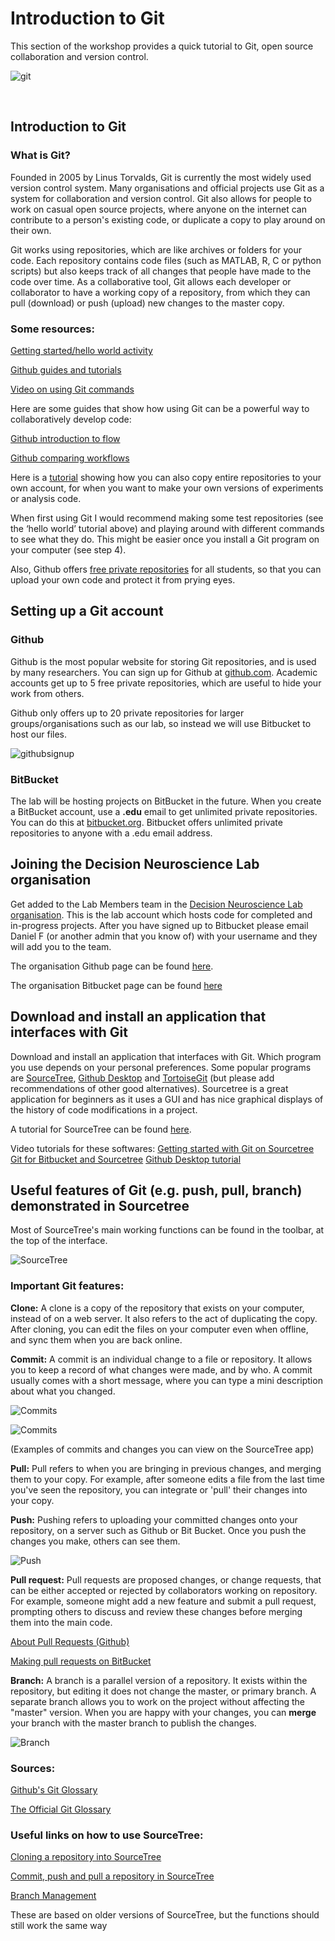 # Introduction to Git
This section of the workshop provides a quick tutorial to Git, open source collaboration and version control.

![git](images/smallgit.png)

<br/>

## Introduction to Git

### What is Git?
Founded in 2005 by Linus Torvalds, Git is currently the most widely used version control system. Many organisations and official projects use Git as a system for collaboration and version control. Git also allows for people to work on casual open source projects, where anyone on the internet can contribute to a person's existing code, or duplicate a copy to play around on their own. 

Git works using repositories, which are like archives or folders for your code. Each repository contains code files (such as MATLAB, R, C or python scripts) but also keeps track of all changes that people have made to the code over time. As a collaborative tool, Git allows each developer or collaborator to have a working copy of a repository, from which they can pull (download) or push (upload) new changes to the master copy.


### Some resources:

[Getting started/hello world activity](https://guides.github.com/activities/hello-world/)

[Github guides and tutorials](https://guides.github.com/)

[Video on using Git commands](https://www.youtube.com/watch?v=0fKg7e37bQE)

Here are some guides that show how using Git can be a powerful way to collaboratively develop code:

[Github introduction to flow](https://guides.github.com/introduction/flow/)

[Github comparing workflows](https://www.atlassian.com/git/tutorials/comparing-workflows)

Here is a [tutorial](https://guides.github.com/activities/forking/) showing how you can also copy entire repositories to your own account, for when you want to make your own versions of experiments or analysis code.

When first using Git I would recommend making some test repositories (see the ‘hello world’ tutorial above) and playing around with different commands to see what they do. This might be easier once you install a Git program on your computer (see step 4).

Also, Github offers [free private repositories](https://education.github.com/pack) for all students, so that you can upload your own code and protect it from prying eyes.


## Setting up a Git account

### Github

Github is the most popular website for storing Git repositories, and is used by many researchers. You can sign up for Github at [github.com](https://github.com). Academic accounts get up to 5 free private repositories, which are useful to hide your work from others.

Github only offers up to 20 private repositories for larger groups/organisations such as our lab, so instead we will use Bitbucket to host our files.

![githubsignup](images/Githubsignup.png)

### BitBucket

The lab will be hosting projects on BitBucket in the future. When you create a BitBucket account, use a **.edu** email to get unlimited private repositories. You can do this at [bitbucket.org](https://bitbucket.org). Bitbucket offers unlimited private repositories to anyone with a .edu email address.


## Joining the Decision Neuroscience Lab organisation

Get added to the Lab Members team in the [Decision Neuroscience Lab organisation](https://bitbucket.org/Decision-Neuroscience-Lab/). This is the lab account which hosts code for completed and in-progress projects. After you have signed up to Bitbucket please email Daniel F (or another admin that you know of) with your username and they will add you to the team. 

The organisation Github page can be found [here](https://github.com/Decision-Neuroscience-Lab).

The organisation Bitbucket page can be found [here](https://bitbucket.org/Decision-Neuroscience-Lab/)

## Download and install an application that interfaces with Git

Download and install an application that interfaces with Git. Which program you use depends on your personal preferences. Some popular programs are [SourceTree](www.sourcetreeapp.com/), [Github Desktop](https://desktop.github.com/) and [TortoiseGit](https://tortoisegit.org/) (but please add recommendations of other good alternatives). Sourcetree is a great application for beginners as it uses a GUI and has nice graphical displays of the history of code modifications in a project.

A tutorial for SourceTree can be found [here](https://github.com/GSoft-SharePoint/Dynamite/wiki/Getting-started-with-SourceTree,-Git-and-git-flow).

Video tutorials for these softwares:
[Getting started with Git on Sourcetree](https://www.youtube.com/watch?v=UD7PV8auGLg)
[Git for Bitbucket and Sourcetree](https://www.youtube.com/watch?v=R3iU_CKGKUo)
[Github Desktop tutorial](https://www.youtube.com/watch?v=BKr8lbx3uFY)


## Useful features of Git (e.g. push, pull, branch) demonstrated in Sourcetree

Most of SourceTree's main working functions can be found in the toolbar, at the top of the interface.

![SourceTree](images/SourceTreeToolbar.png)

### Important Git features:

**Clone:** A clone is a copy of the repository that exists on your computer, instead of on a web server. It also refers to the act of duplicating the copy. After cloning, you can edit the files on your computer even when offline, and sync them when you are back online.

**Commit:** A commit is an individual change to a file or repository. It allows you to keep a record of what changes were made, and by who. A commit usually comes with a short message, where you can type a mini description about what you changed.

![Commits](images/Branchchanges.png)

![Commits](images/textchanges.png)

(Examples of commits and changes you can view on the SourceTree app)

**Pull:** Pull refers to when you are bringing in previous changes, and merging them to your copy. For example, after someone edits a file from the last time you've seen the repository, you can integrate or 'pull' their changes into your copy.

**Push:** Pushing refers to uploading your committed changes onto your repository, on a server such as Github or Bit Bucket. Once you push the changes you make, others can see them.

![Push](images/gitpush.png)

**Pull request:** Pull requests are proposed changes, or change requests, that can be either accepted or rejected by collaborators working on repository. For example, someone might add a new feature and submit a pull request, prompting others to discuss and review these changes before merging them into the main code.


[About Pull Requests (Github)](https://help.github.com/articles/about-pull-requests/)


[Making pull requests on BitBucket](https://www.atlassian.com/git/tutorials/making-a-pull-request)

**Branch:** A branch is a parallel version of a repository. It exists within the repository, but editing it does not change the master, or primary branch. A separate branch allows you to work on the project without affecting the "master" version. When you are happy with your changes, you can **merge** your branch with the master branch to publish the changes.

![Branch](images/branch.png)



### Sources:

[Github's Git Glossary](https://help.github.com/articles/github-glossary/)

[The Official Git Glossary](https://www.kernel.org/pub/software/scm/git/docs/gitglossary.html)

### Useful links on how to use SourceTree:

[Cloning a repository into SourceTree](https://confluence.atlassian.com/sourcetreekb/clone-a-repository-into-sourcetree-780870050.html)

[Commit, push and pull a repository in SourceTree](https://confluence.atlassian.com/sourcetreekb/commit-push-and-pull-a-repository-on-sourcetree-785616067.html)

[Branch Management](https://confluence.atlassian.com/sourcetreekb/branch-management-785325799.html)

These are based on older versions of SourceTree, but the functions should still work the same way
